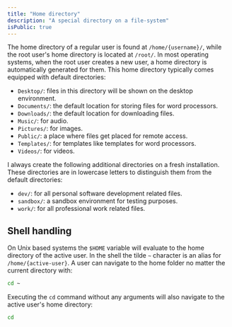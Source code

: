 ```yaml
---
title: "Home directory"
description: "A special directory on a file-system"
isPublic: true
---
```


The home directory of a regular user is found at `/home/{username}/`,
while the root user's home directory is located at `/root/`.
In most operating systems, when the root user creates a new user,
a home directory is automatically generated for them.
This home directory typically comes equipped with default directories:

* `Desktop/`: files in this directory will be shown on the desktop environment.
* `Documents/`: the default location for storing files for word processors.
* `Downloads/`: the default location for downloading files.
* `Music/`: for audio.
* `Pictures/`: for images.
* `Public/`: a place where files get placed for remote access.
* `Templates/`: for templates like templates for word processors.
* `Videos/`: for videos.

I always create the following additional directories on a fresh installation.
These directories are in lowercase letters to distinguish them from the default directories:

* `dev/`: for all personal software development related files.
* `sandbox/`: a sandbox environment for testing purposes.
* `work/`: for all professional work related files.

## Shell handling
On Unix based systems the `$HOME` variable will evaluate to the
home directory of the active user.
In the shell the tilde `~` character is an alias for `/home/{active-user}`.
A user can navigate to the home folder no matter the current directory with:

```sh
cd ~
```

Executing the `cd` command without any arguments will also navigate to the active user's home directory:

```sh
cd
```
